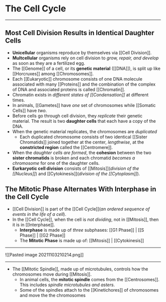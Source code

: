 # The Cell Cycle
---
## Most Cell Division Results in Identical Daughter Cells
- **Unicellular** organisms reproduce by themselves via  [[Cell Division]].
- **Multcellular** organisms rely on cell division to *grow, repair, and develop* as soon as they are a fertilized egg.
- The [[Genome]] of a cell, or its **genetic material** ([[DNA]]), is split up like [[Horcruxes]] among [[Chromosomes]].
- Each [[Eukaryotic]] chromosome consists of one DNA molecule associated with many [[Proteins]] and the combination of the complex of DNA and associated proteins is called  [[Chromatin]].
- Chromatin exists in *different states of [[Condensation]]* at different times.
- In animals, [[Gametes]] have *one* set of chromosomes while [[Somatic Cells]] have *two*.
- Before cells go through cell division, they *replicate* their genetic material. The result is two **daughter cells** that each have a copy of the DNA.
- When the genetic material replicates, the chromosomes are *duplicated*
	- Each duplicated chromosome consists of two identical [[Sister Chromatids]] joined together at the center, *lengthwise*, at the **constricted region** called the [[Centromere]].
- When the *daughter cells are formed*, the **cohesion** between the two **sister chromatids** is broken and each chromatid *becomes a chromosome* for one of the daughter cells.
- **Eurkaryotic cell division** consists of [[Mitosis]](*division of the [[Nucleus]]*) and [[Cytokinesis]](*division of the [[Cytoplasm]]*).
## The Mitotic Phase Alternates With Interphase in the Cell Cycle
- [[Cell Division]] is part of the [[Cell Cycle]](*an ordered sequence of events in the life of a cell*).
- In the [[Cell Cycle]], when the cell is *not dividing*, not in [[Mitosis]], then it is in [[Interphase]].
	- **Interphase** is made up of *three* subphases: [[G1 Phase]] | [[S Phase]] |  [[G2 Phase]]
	-  The **Mitotic Phase** is made up of: [[Mitosis]] | [[Cytokinesis]]
---
![[Pasted image 20211103210214.png]]

---
- The [[Mitotic Spindle]], made up of microtubules, controls how the chromosomes move during [[Mitosis]].
	- In animal cells, the **mitotic spindle**  comes from the [[Centrosomes]]. This includes *spindle microtubules and asters*.
	- Some of the spindles attach to the [[Kinetichores]] of chromosomes and move the the chromosomes